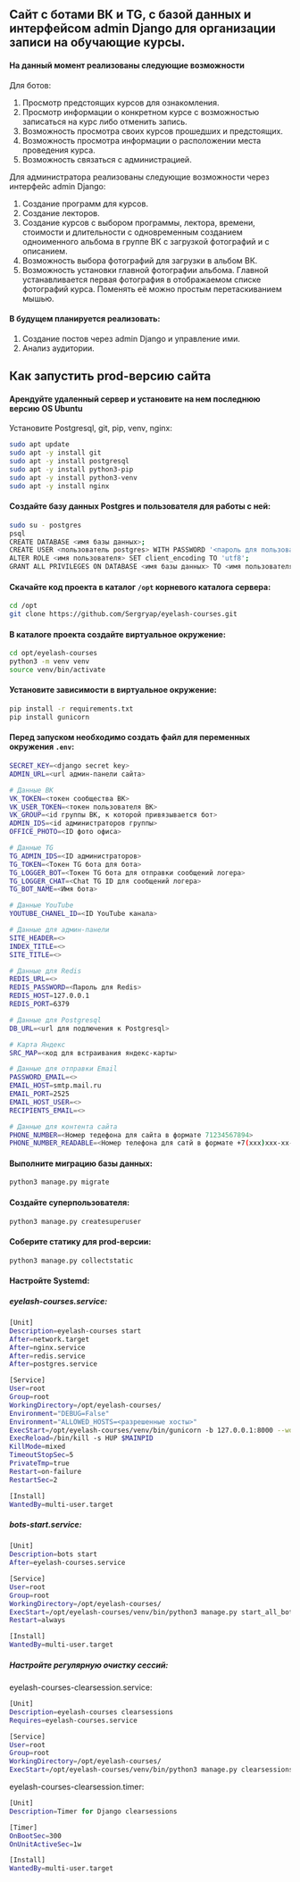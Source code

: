 ## Сайт с ботами ВК и TG, с базой данных и интерфейсом admin Django для организации записи на обучающие курсы.

#### На данный момент реализованы следующие возможности

Для ботов:

1. Просмотр предстоящих курсов для ознакомления.
2. Просмотр информации о конкретном курсе с возможностью записаться на курс либо отменить запись.
3. Возможность просмотра своих курсов прошедших и предстоящих.
4. Возможность просмотра информации о расположении места проведения курса.
5. Возможность связаться с администрацией.

Для администратора реализованы следующие возможности через интерфейс admin Django:

1. Создание программ для курсов.
2. Создание лекторов.
2. Создание курсов с выбором программы, лектора, времени, стоимости и длительности с одновременным созданием одноименного альбома в группе ВК с загрузкой фотографий и с описанием.
3. Возможность выбора фотографий для загрузки в альбом ВК.
4. Возможность установки главной фотографии альбома. Главной устанавливается первая фотография в отображаемом списке фотографий курса. Поменять её можно простым перетаскиванием мышью.

#### В будущем планируется реализовать:
1. Создание постов через admin Django и управление ими.
2. Анализ аудитории.

## Как запустить prod-версию сайта

#### Арендуйте удаленный сервер и установите на нем последнюю версию OS Ubuntu

Установите Postgresql, git, pip, venv, nginx:
```sh
sudo apt update
sudo apt -y install git
sudo apt -y install postgresql
sudo apt -y install python3-pip
sudo apt -y install python3-venv
sudo apt -y install nginx
```

#### Создайте базу данных Postgres и пользователя для работы с ней:
```sh
sudo su - postgres
psql
CREATE DATABASE <имя базы данных>;
CREATE USER <пользователь postgres> WITH PASSWORD '<пароль для пользователя>';
ALTER ROLE <имя пользователя> SET client_encoding TO 'utf8';
GRANT ALL PRIVILEGES ON DATABASE <имя базы данных> TO <имя пользователя>;
```

#### Скачайте код проекта в каталог `/opt` корневого каталога сервера:
```sh
cd /opt
git clone https://github.com/Sergryap/eyelash-courses.git
```

#### В каталоге проекта создайте виртуальное окружение:
```sh
cd opt/eyelash-courses
python3 -m venv venv
source venv/bin/activate
```

#### Установите зависимости в виртуальное окружение:
```sh
pip install -r requirements.txt
pip install gunicorn

```

#### Перед запуском необходимо создать файл для переменных окружения `.env`:

```sh
SECRET_KEY=<django secret key>
ADMIN_URL=<url админ-панели сайта>

# Данные ВК
VK_TOKEN=<токен сообщества ВК>
VK_USER_TOKEN=<токен пользователя ВК>
VK_GROUP=<id группы ВК, к которой привязывается бот>
ADMIN_IDS=<id администраторов группы>
OFFICE_PHOTO=<ID фото офиса>

# Данные TG
TG_ADMIN_IDS=<ID администраторов>
TG_TOKEN=<Токен TG бота для бота>
TG_LOGGER_BOT=<Токен TG бота для отправки сообщений логера>
TG_LOGGER_CHAT=<Chat TG ID для сообщений логера>
TG_BOT_NAME=<Имя бота>

# Данные YouTube
YOUTUBE_CHANEL_ID=<ID YouTube канала>

# Данные для админ-панели
SITE_HEADER=<>
INDEX_TITLE=<>
SITE_TITLE=<>

# Данные для Redis
REDIS_URL=<>
REDIS_PASSWORD=<Пароль для Redis>
REDIS_HOST=127.0.0.1
REDIS_PORT=6379

# Данные для Postgresql
DB_URL=<url для подлючения к Postgresql>

# Карта Яндекс
SRC_MAP=<код для встраивания яндекс-карты>

# Данные для отправки Email
PASSWORD_EMAIL=<>
EMAIL_HOST=smtp.mail.ru
EMAIL_PORT=2525
EMAIL_HOST_USER=<>
RECIPIENTS_EMAIL=<>

# Данные для контента сайта
PHONE_NUMBER=<Номер тедефона для сайта в формате 71234567894>
PHONE_NUMBER_READABLE=<Номер телефона для сатй в формате +7(xxx)xxx-xx-xx>
```

#### Выполните миграцию базы данных:

```sh
python3 manage.py migrate
```
#### Создайте суперпользователя:
```sh
python3 manage.py createsuperuser
```
#### Соберите статику для prod-версии:
```sh
python3 manage.py collectstatic
```

#### Настройте Systemd:

##### eyelash-courses.service:

```sh
[Unit]
Description=eyelash-courses start
After=network.target
After=nginx.service
After=redis.service
After=postgres.service

[Service]
User=root
Group=root
WorkingDirectory=/opt/eyelash-courses/
Environment="DEBUG=False"
Environment="ALLOWED_HOSTS=<разрешенные хосты>"
ExecStart=/opt/eyelash-courses/venv/bin/gunicorn -b 127.0.0.1:8000 --workers 3 eyelash_courses.wsgi:application
ExecReload=/bin/kill -s HUP $MAINPID
KillMode=mixed
TimeoutStopSec=5
PrivateTmp=true
Restart=on-failure
RestartSec=2

[Install]
WantedBy=multi-user.target
```

##### bots-start.service:

```sh
[Unit]
Description=bots start
After=eyelash-courses.service

[Service]
User=root
Group=root
WorkingDirectory=/opt/eyelash-courses/
ExecStart=/opt/eyelash-courses/venv/bin/python3 manage.py start_all_bot
Restart=always 

[Install]
WantedBy=multi-user.target
```

##### Настройте регулярную очистку сессий:

eyelash-courses-clearsession.service:

```sh
[Unit]
Description=eyelash-courses clearsessions
Requires=eyelash-courses.service

[Service]
User=root
Group=root
WorkingDirectory=/opt/eyelash-courses/
ExecStart=/opt/eyelash-courses/venv/bin/python3 manage.py clearsessions
```

eyelash-courses-clearsession.timer:

```sh
[Unit]
Description=Timer for Django clearsessions

[Timer]
OnBootSec=300
OnUnitActiveSec=1w

[Install]
WantedBy=multi-user.target
```
